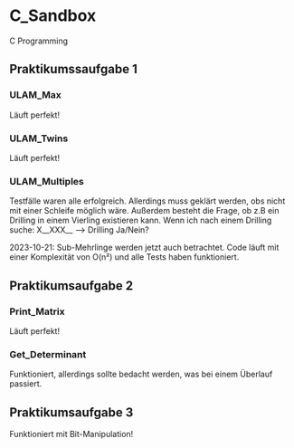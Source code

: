 # C_Sandbox

C Programming

## Praktikumssaufgabe 1

### ULAM_Max

Läuft perfekt!

### ULAM_Twins

Läuft perfekt!

### ULAM_Multiples

Testfälle waren alle erfolgreich. Allerdings muss geklärt werden, obs nicht mit einer Schleife möglich wäre.
Außerdem besteht die Frage, ob z.B ein Drilling in einem Vierling existieren kann.
Wenn ich nach einem Drilling suche:
X__XXX__  --> Drilling Ja/Nein?

2023-10-21: Sub-Mehrlinge werden jetzt auch betrachtet. Code läuft mit einer Komplexität von O(n²) und alle Tests haben
funktioniert.

## Praktikumsaufgabe 2

### Print_Matrix

Läuft perfekt!

### Get_Determinant

Funktioniert, allerdings sollte bedacht werden, was bei einem Überlauf passiert.

## Praktikumsaufgabe 3

Funktioniert mit Bit-Manipulation!

